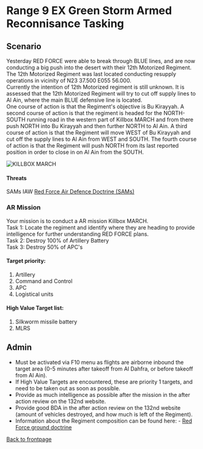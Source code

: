 # Range 9 EX Green Storm Armed Reconnisance Tasking

## Scenario
Yesterday RED FORCE were able to break through BLUE lines, and are now conducting a big push into the desert with their 12th Motorized Regiment.<br>
The 12th Motorized Regiment was last located conducting resupply operations in vicinity of N23 37.500 E055 56.000.<br>
Currently the intention of 12th Motorized regiment is still unknown. It is assessed that the 12th Motorized Regiment will try to cut off supply lines to Al Ain, where the main BLUE defensive line is located. <br>
One course of action is that the Regiment's objective is Bu Kirayyah. A second course of action is that the regiment is headed for the NORTH-SOUTH running road in the western part of Killbox MARCH and from there push NORTH into 
Bu Kirayyah and then further NORTH to Al Ain. A third course of action is that the Regiment will move WEST of Bu Kirayyah and cut off the supply lines to Al Ain from WEST and SOUTH.
The fourth course of action is that the Regiment will push NORTH from its last reported position in order to close in on Al Ain from the SOUTH.

![KILLBOX MARCH](/ATRM_Brief/Pictures/EX_GREENSTORM_R9_AR.PNG)


#### Threats
SAMs IAW [Red Force Air Defence Doctrine (SAMs)](/ATRM_Brief/Pages/Generic_airdefence.html)  


### AR Mission
Your mission is to conduct a AR mission Killbox MARCH.<br>
Task 1: Locate the regiment and identify where they are heading to provide intelligence for further understanding RED FORCE plans.<br>
Task 2: Destroy 100% of Artillery Battery<br>
Task 3: Destroy 50% of APC's<br>


#### Target priority:
1. Artillery
2. Command and Control
3. APC
4. Logistical units


#### High Value Target list: 
1. Silkworm missile battery
2. MLRS


## Admin
- Must be activated via F10 menu as flights are airborne inbound the target area (0-5 minutes after takeoff from Al Dahfra, or before takeoff from Al Ain).
- If High Value Targets are encountered, these are priority 1 targets, and need to be taken out as soon as possible.
- Provide as much intelligence as possible after the mission in the after action review on the 132nd website.
- Provide good BDA in the after action review on the 132nd website (amount of vehicles destroyed, and how much is left of the Regiment).
- Information about the Regiment composition can be found here: - [Red Force ground doctrine](/ATRM_Brief/Pages/Generic_groundforce.html) 






[Back to frontpage](https://132nd-vwing.github.io/ATRM_Brief/)